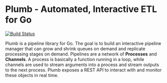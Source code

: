 # Plumb - Automated, Interactive ETL for Go

[![Build Status](https://travis-ci.org/nsmith5/plumb.svg?branch=master)](https://travis-ci.org/nsmith5/plumb)

Plumb is a pipeline library for Go. The goal is to build an interactive
pipeline manager that can grow and shrink queues on demand and replicate 
processing stages on demand. Pipelines are a network of **Processes** and
**Channels**. A process is basically a function running in a loop, while 
channels are used to stream arguments into a process and stream outputs 
to the next process. Plumb exposes a REST API to interact with and monitor
these objects in real time.